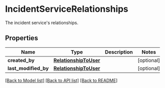 # IncidentServiceRelationships

The incident service's relationships.
## Properties
Name | Type | Description | Notes
------------ | ------------- | ------------- | -------------
**created_by** | [**RelationshipToUser**](RelationshipToUser.md) |  | [optional] 
**last_modified_by** | [**RelationshipToUser**](RelationshipToUser.md) |  | [optional] 

[[Back to Model list]](README.md#documentation-for-models) [[Back to API list]](README.md#documentation-for-api-endpoints) [[Back to README]](README.md)


